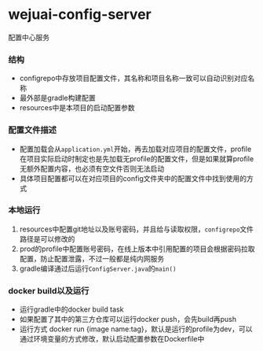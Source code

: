 # wejuai-config-server
配置中心服务

### 结构
- configrepo中存放项目配置文件，其名称和项目名称一致可以自动识别对应名称
- 最外部是gradle构建配置
- resources中是本项目的启动配置参数

### 配置文件描述
- 配置加载会从`application.yml`开始，再去加载对应项目的配置文件，profile在项目实际启动时制定也是先加载无profile的配置文件，但是如果就算profile无额外配置内容，也必须有空文件否则无法启动
- 具体项目配置都可以在对应项目的config文件夹中的配置文件中找到使用的方式

### 本地运行
1. resources中配置git地址以及账号密码，并且给与读取权限，`configrepo`文件路径是可以修改的
2. prod的profile中配置账号密码，在线上版本中引用配置的项目会根据密码拉取配置，防止配置泄露，不过一般都是纯内网服务
3. gradle编译通过后运行`ConfigServer.java`的`main()`


### docker build以及运行
- 运行gradle中的docker build task
- 如果配置了其中的第三方仓库可以运行docker push，会先build再push
- 运行方式 docker run {image name:tag}，默认是运行的profile为dev，可以通过环境变量的方式修改，默认启动配置参数在Dockerfile中